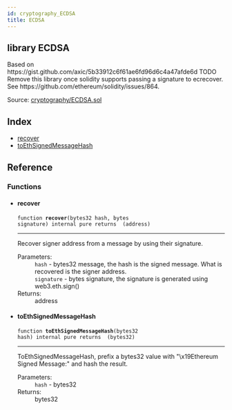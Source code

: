 ```yaml
---
id: cryptography_ECDSA
title: ECDSA
---
```


<div class="contract-doc"><div class="contract"><h2 class="contract-header"><span class="contract-kind">library</span> ECDSA</h2><p class="description">Based on https://gist.github.com/axic/5b33912c6f61ae6fd96d6c4a47afde6d TODO Remove this library once solidity supports passing a signature to ecrecover. See https://github.com/ethereum/solidity/issues/864.</p><div class="source">Source: <a href="https://github.com/OpenZeppelin/zeppelin-solidity/blob/v2.1.2/contracts/cryptography/ECDSA.sol" target="_blank">cryptography/ECDSA.sol</a></div></div><div class="index"><h2>Index</h2><ul><li><a href="cryptography_ECDSA.html#recover">recover</a></li><li><a href="cryptography_ECDSA.html#toEthSignedMessageHash">toEthSignedMessageHash</a></li></ul></div><div class="reference"><h2>Reference</h2><div class="functions"><h3>Functions</h3><ul><li><div class="item function"><span id="recover" class="anchor-marker"></span><h4 class="name">recover</h4><div class="body"><code class="signature">function <strong>recover</strong><span>(bytes32 hash, bytes signature) </span><span>internal </span><span>pure </span><span>returns  (address) </span></code><hr/><div class="description"><p>Recover signer address from a message by using their signature.</p></div><dl><dt><span class="label-parameters">Parameters:</span></dt><dd><div><code>hash</code> - bytes32 message, the hash is the signed message. What is recovered is the signer address.</div><div><code>signature</code> - bytes signature, the signature is generated using web3.eth.sign()</div></dd><dt><span class="label-return">Returns:</span></dt><dd>address</dd></dl></div></div></li><li><div class="item function"><span id="toEthSignedMessageHash" class="anchor-marker"></span><h4 class="name">toEthSignedMessageHash</h4><div class="body"><code class="signature">function <strong>toEthSignedMessageHash</strong><span>(bytes32 hash) </span><span>internal </span><span>pure </span><span>returns  (bytes32) </span></code><hr/><div class="description"><p>ToEthSignedMessageHash, prefix a bytes32 value with &quot;\x19Ethereum Signed Message:&quot; and hash the result.</p></div><dl><dt><span class="label-parameters">Parameters:</span></dt><dd><div><code>hash</code> - bytes32</div></dd><dt><span class="label-return">Returns:</span></dt><dd>bytes32</dd></dl></div></div></li></ul></div></div></div>
